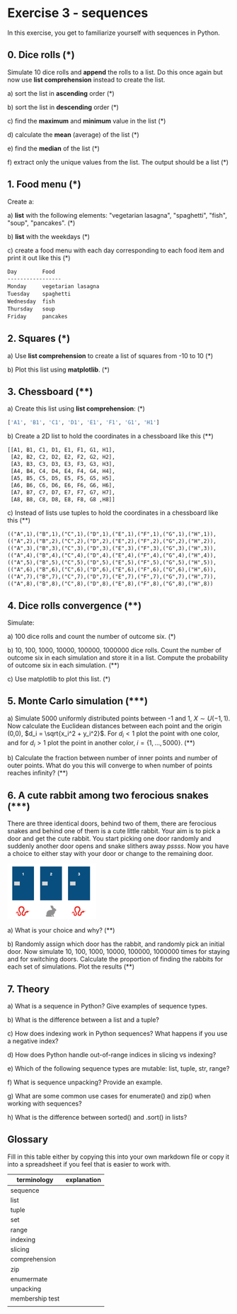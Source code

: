 # Exercise 3 - sequences

In this exercise, you get to familiarize yourself with sequences in Python.

## 0. Dice rolls (\*)

Simulate 10 dice rolls and **append** the rolls to a list. Do this once again but now use **list comprehension** instead to create the list.

a) sort the list in **ascending** order (\*)

b) sort the list in **descending** order (\*)

c) find the **maximum** and **minimum** value in the list (\*)

d) calculate the **mean** (average) of the list (\*)

e) find the **median** of the list (\*)

f) extract only the unique values from the list. The output should be a list (\*)

## 1. Food menu (\*)

Create a:

a) **list** with the following elements: "vegetarian lasagna", "spaghetti", "fish", "soup", "pancakes". (\*)

b) **list** with the weekdays (\*)

c) create a food menu with each day corresponding to each food item and print it out like this (\*)

```bash
Day        Food
-----------------
Monday     vegetarian lasagna
Tuesday    spaghetti
Wednesday  fish
Thursday   soup
Friday     pancakes
```

## 2. Squares (\*)

a) Use **list comprehension** to create a list of squares from -10 to 10 (\*)

b) Plot this list using **matplotlib**. (\*)

## 3. Chessboard (\*\*)

a) Create this list using **list comprehension**: (\*)

```python
['A1', 'B1', 'C1', 'D1', 'E1', 'F1', 'G1', 'H1']
```

b) Create a 2D list to hold the coordinates in a chessboard like this (\*\*)

```
[[A1, B1, C1, D1, E1, F1, G1, H1],
 [A2, B2, C2, D2, E2, F2, G2, H2],
 [A3, B3, C3, D3, E3, F3, G3, H3],
 [A4, B4, C4, D4, E4, F4, G4, H4],
 [A5, B5, C5, D5, E5, F5, G5, H5],
 [A6, B6, C6, D6, E6, F6, G6, H6],
 [A7, B7, C7, D7, E7, F7, G7, H7],
 [A8, B8, C8, D8, E8, F8, G8 ,H8]]
```

c) Instead of lists use tuples to hold the coordinates in a chessboard like this (\*\*)

```
(("A",1),("B",1),("C",1),("D",1),("E",1),("F",1),("G",1),("H",1)),
(("A",2),("B",2),("C",2),("D",2),("E",2),("F",2),("G",2),("H",2)),
(("A",3),("B",3),("C",3),("D",3),("E",3),("F",3),("G",3),("H",3)),
(("A",4),("B",4),("C",4),("D",4),("E",4),("F",4),("G",4),("H",4)),
(("A",5),("B",5),("C",5),("D",5),("E",5),("F",5),("G",5),("H",5)),
(("A",6),("B",6),("C",6),("D",6),("E",6),("F",6),("G",6),("H",6)),
(("A",7),("B",7),("C",7),("D",7),("E",7),("F",7),("G",7),("H",7)),
(("A",8),("B",8),("C",8),("D",8),("E",8),("F",8),("G",8),("H",8))
```

## 4. Dice rolls convergence (\*\*)

Simulate:

a) 100 dice rolls and count the number of outcome six. (\*)

b) 10, 100, 1000, 10000, 100000, 1000000 dice rolls. Count the number of outcome six in each simulation and store it in a list. Compute the probability of outcome six in each simulation. (\*\*)

c) Use matplotlib to plot this list. (\*)

## 5. Monte Carlo simulation (\*\*\*)

a) Simulate 5000 uniformly distributed points between -1 and 1, $X\sim U(-1,1)$. Now calculate the Euclidean distances between each point and the origin (0,0), $d_i = \sqrt{x_i^2 + y_i^2}$. For $d_i < 1$ plot the point with one color, and for $d_i > 1$ plot the point in another color, $i = \{1,\ldots, 5000\}$. (\*\*)

b) Calculate the fraction between number of inner points and number of outer points. What do you this will converge to when number of points reaches infinity? (\*\*)

## 6. A cute rabbit among two ferocious snakes (\*\*\*)

There are three identical doors, behind two of them, there are ferocious snakes and behind one of them is a cute little rabbit. Your aim is to pick a door and get the cute rabbit. You start picking one door randomly and suddenly another door opens and snake slithers away _pssss_. Now you have a choice to either stay with your door or change to the remaining door.

<img src="https://github.com/kokchun/assets/blob/main/python/snakes_rabbits.png?raw=true" width = 200>

a) What is your choice and why? (\*\*)

b) Randomly assign which door has the rabbit, and randomly pick an initial door. Now simulate 10, 100, 1000, 10000, 100000, 1000000 times for staying and for switching doors. Calculate the proportion of finding the rabbits for each set of simulations. Plot the results (\*\*)

## 7. Theory

a) What is a sequence in Python? Give examples of sequence types.

b) What is the difference between a list and a tuple?

c) How does indexing work in Python sequences? What happens if you use a negative index?

d) How does Python handle out-of-range indices in slicing vs indexing?

e) Which of the following sequence types are mutable: list, tuple, str, range?

f) What is sequence unpacking? Provide an example.

g) What are some common use cases for enumerate() and zip() when working with sequences?

h) What is the difference between sorted() and .sort() in lists?

## Glossary

Fill in this table either by copying this into your own markdown file or copy it into a spreadsheet if you feel that is easier to work with.

| terminology     | explanation |
| --------------- | ----------- |
| sequence        |             |
| list            |             |
| tuple           |             |
| set             |             |
| range           |             |
| indexing        |             |
| slicing         |             |
| comprehension   |             |
| zip             |             |
| enumermate      |             |
| unpacking       |             |
| membership test |             |
|                 |             |
